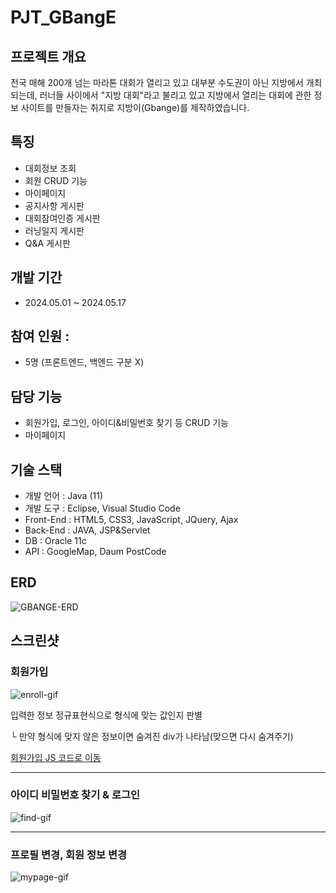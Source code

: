 # PJT_GBangE
## 프로젝트 개요
전국 매해 200개 넘는 마라톤 대회가 열리고 있고 대부분 수도권이 아닌 지방에서 개최되는데, 러너들 사이에서 
"지방 대회"라고 불리고 있고 지방에서 열리는 대회에 관한 정보 사이트를 만들자는 취지로 지방이(Gbange)를 제작하였습니다.

## 특징
  - 대회정보 조회
  - 회원 CRUD 기능
  - 마이페이지
  - 공지사항 게시판
  - 대회참여인증 게시판
  - 러닝일지 게시판
  - Q&A 게시판

## 개발 기간
  - 2024.05.01 ~ 2024.05.17

## 참여 인원 : 
  - 5명 (프론트엔드, 백엔드 구분 X)

## 담당 기능
  - 회원가입, 로그인, 아이디&비밀번호 찾기 등 CRUD 기능
  - 마이페이지

## 기술 스택
  - 개발 언어 : Java (11)
  - 개발 도구 : Eclipse, Visual Studio Code
  - Front-End : HTML5, CSS3, JavaScript, JQuery, Ajax
  - Back-End : JAVA, JSP&Servlet
  - DB : Oracle 11c
  - API : GoogleMap, Daum PostCode

## ERD
![GBANGE-ERD](https://github.com/user-attachments/assets/4263e8e5-7f14-4fea-a6fa-e28a73036e95)

## 스크린샷

  ### 회원가입
  ![enroll-gif](https://github.com/user-attachments/assets/cdfaa4fc-55b9-440f-a393-f8b8ffee65c7)

  입력한 정보 정규표현식으로 형식에 맞는 값인지 판별

  └ 만약 형식에 맞지 않은 정보이면 숨겨진 div가 나타남(맞으면 다시 숨겨주기)

  [회원가입 JS 코드로 이동](https://github.com/yksr7948/PJT_GBangE-Taeung/blob/0853076bdff8edd91f32d39a23998b0106b8ca7f/GBangE/src/main/webapp/views/member/enrollForm.jsp#L12)
  
  ---
  
  ### 아이디 비밀번호 찾기 & 로그인
  ![find-gif](https://github.com/user-attachments/assets/e50dd848-59bf-43bd-a758-8dd60ab653ae)
  
  ---

  ### 프로필 변경, 회원 정보 변경
  ![mypage-gif](https://github.com/user-attachments/assets/c4c6eb9b-f523-440d-b5c9-ddc9aae66b66)


  
